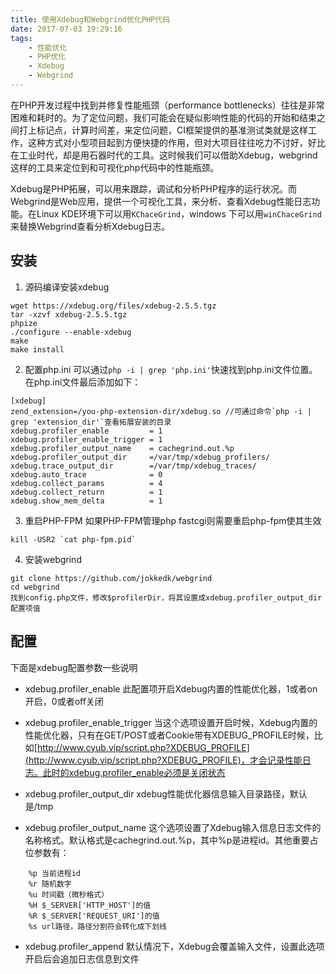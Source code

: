```yaml
---
title: 使用Xdebug和Webgrind优化PHP代码
date: 2017-07-03 19:29:16
tags:
    - 性能优化
    - PHP优化
    - Xdebug
    - Webgrind
---
```

在PHP开发过程中找到并修复性能瓶颈（performance bottlenecks）往往是非常困难和耗时的。为了定位问题，我们可能会在疑似影响性能的代码的开始和结束之间打上标记点，计算时间差，来定位问题，CI框架提供的基准测试类就是这样工作，这种方式对小型项目起到方便快捷的作用，但对大项目往往吃力不讨好，好比在工业时代，却是用石器时代的工具。这时候我们可以借助Xdebug，webgrind这样的工具来定位到和可视化php代码中的性能瓶颈。

Xdebug是PHP拓展，可以用来跟踪，调试和分析PHP程序的运行状况。而Webgrind是Web应用，提供一个可视化工具，来分析、查看Xdebug性能日志功能。在Linux KDE环境下可以用`KChaceGrind`，windows 下可以用`winChaceGrind`来替换Webgrind查看分析Xdebug日志。
<!--more--> 

## 安装
1. 源码编译安装xdebug
```
wget https://xdebug.org/files/xdebug-2.5.5.tgz
tar -xzvf xdebug-2.5.5.tgz
phpize 
./configure --enable-xdebug
make
make install
```
2. 配置php.ini
可以通过`php -i | grep 'php.ini'`快速找到php.ini文件位置。在php.ini文件最后添加如下：
```
[xdebug]
zend_extension=/you-php-extension-dir/xdebug.so //可通过命令`php -i | grep 'extension_dir'`查看拓展安装的目录
xdebug.profiler_enable         = 1
xdebug.profiler_enable_trigger = 1
xdebug.profiler_output_name    = cachegrind.out.%p
xdebug.profiler_output_dir     =/var/tmp/xdebug_profilers/
xdebug.trace_output_dir        =/var/tmp/xdebug_traces/
xdebug.auto_trace              = 0
xdebug.collect_params          = 4
xdebug.collect_return          = 1
xdebug.show_mem_delta          = 1
```
3. 重启PHP-FPM
如果PHP-FPM管理php fastcgi则需要重启php-fpm使其生效
```
kill -USR2 `cat php-fpm.pid`
```

4. 安装webgrind
```
git clone https://github.com/jokkedk/webgrind
cd webgrind
找到config.php文件，修改$profilerDir，将其设置成xdebug.profiler_output_dir配置项值
```

## 配置
下面是xdebug配置参数一些说明
* xdebug.profiler_enable
此配置项开启Xdebug内置的性能优化器，1或者on开启，0或者off关闭

* xdebug.profiler_enable_trigger
当这个选项设置开启时候，Xdebug内置的性能优化器，只有在GET/POST或者Cookie带有XDEBUG_PROFILE时候，比如[http://www.cyub.vip/script.php?XDEBUG_PROFILE](http://www.cyub.vip/script.php?XDEBUG_PROFILE)，才会记录性能日志。此时的xdebug.profiler_enable必须是关闭状态

* xdebug.profiler_output_dir
xdebug性能优化器信息输入目录路径，默认是/tmp

* xdebug.profiler_output_name
这个选项设置了Xdebug输入信息日志文件的名称格式。默认格式是cachegrind.out.%p，其中%p是进程id。其他重要占位参数有：
```
    %p 当前进程id
    %r 随机数字
    %u 时间戳（微秒格式） 
    %H $_SERVER['HTTP_HOST']的值
    %R $_SERVER['REQUEST_URI']的值
    %s url路径，路径分割符会转化成下划线
```

* xdebug.profiler_append
默认情况下，Xdebug会覆盖输入文件，设置此选项开启后会追加日志信息到文件









